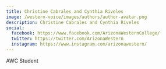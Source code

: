 ```yaml
---
title: Christine Cabrales and Cynthia Riveles
image: /western-voice/images/authors/author-avatar.png
description: Christine Cabrales and Cynthia Riveles
social:
  facebook: https://www.facebook.com/ArizonaWesternCollege/
  twitter: https://twitter.com/ArizonaWestern
  instagram: https://www.instagram.com/arizonawestern/
---
```


AWC Student